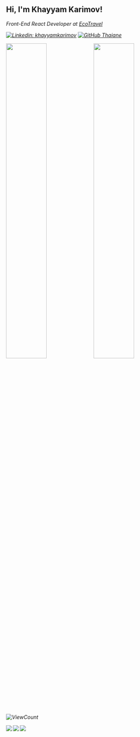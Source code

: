 <h2> Hi, I'm Khayyam Karimov!</h2>
<p><em>Front-End React Developer at <a href="https://elshadaghazade.com/">EcoTravel</a>

[![Linkedin: khayyamkarimov](https://img.shields.io/badge/-khayyam-blue?style=flat-square&logo=Linkedin&logoColor=white&link=https://https://www.linkedin.com/in/khayyam-karimov-2b1873125/)](https://www.linkedin.com/in/khayyam-karimov-2b1873125/)
[![GitHub Thaiane](https://img.shields.io/github/followers/khayym?label=follow&style=social)](https://github.com/khayym)

<img align='left' width='47%' src='https://github-readme-stats.vercel.app/api?username=khayym&show_icons=true&theme=radical'>
<img align='left' width='47%' src='https://github-readme-stats.vercel.app/api/top-langs/?username=khayym&layout=compact'>
  
 ![ViewCount](https://komarev.com/ghpvc/?username=khayym&color=1A4730)



<img align='left'   src='https://img.shields.io/badge/node.js-6DA55F?style=for-the-badge&logo=node.js&logoColor=white'>
<img align='left'   src='https://img.shields.io/badge/react-%2320232a.svg?style=for-the-badge&logo=react&logoColor=%2361DAFB'>
<img align='left'   src='https://img.shields.io/badge/javascript-%23323330.svg?style=for-the-badge&logo=javascript&logoColor=%23F7DF1E'>




